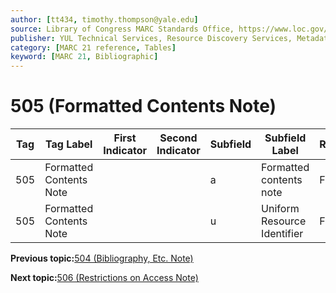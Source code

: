 ```yaml
---
author: [tt434, timothy.thompson@yale.edu]
source: Library of Congress MARC Standards Office, https://www.loc.gov/marc/bibliographic/bd505.html
publisher: YUL Technical Services, Resource Discovery Services, Metadata Services Unit
category: [MARC 21 reference, Tables]
keyword: [MARC 21, Bibliographic]
---
```


# 505 \(Formatted Contents Note\)

|Tag|Tag Label|First Indicator|Second Indicator|Subfield|Subfield Label|Repeatable|
|---|---------|---------------|----------------|--------|--------------|----------|
|505|Formatted Contents Note| | |a|Formatted contents note|F|
|505|Formatted Contents Note| | |u|Uniform Resource Identifier|F|

**Previous topic:**[504 \(Bibliography, Etc. Note\)](../tables/504_bib_table.md)

**Next topic:**[506 \(Restrictions on Access Note\)](../tables/506_bib_table.md)


